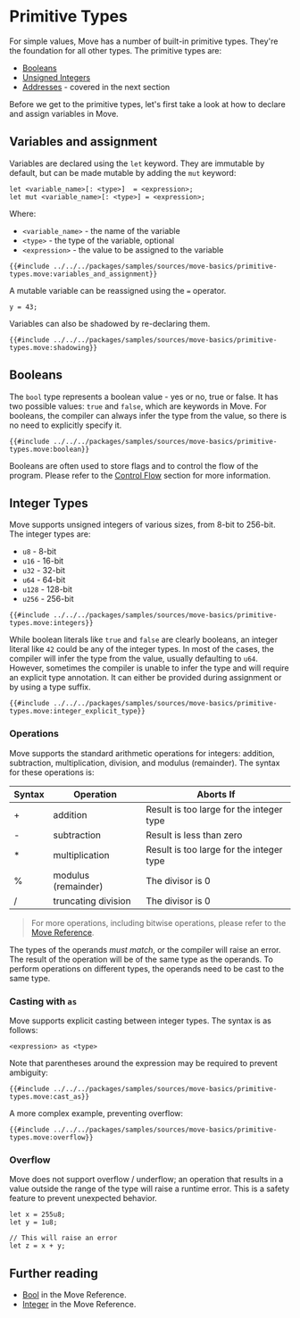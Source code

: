 # Primitive Types

<!-- TODO: Shall we split this into two pages? Maybe give an overview and focus more on specifics? -->

For simple values, Move has a number of built-in primitive types. They're the foundation for all
other types. The primitive types are:

- [Booleans](#booleans)
- [Unsigned Integers](#integer-types)
- [Addresses](./address.md) - covered in the next section

Before we get to the primitive types, let's first take a look at how to declare and assign variables in
Move.

## Variables and assignment

Variables are declared using the `let` keyword. They are immutable by default, but can be made
mutable by adding the `mut` keyword:

```
let <variable_name>[: <type>]  = <expression>;
let mut <variable_name>[: <type>] = <expression>;
```

Where:

- `<variable_name>` - the name of the variable
- `<type>` - the type of the variable, optional
- `<expression>` - the value to be assigned to the variable

```move
{{#include ../../../packages/samples/sources/move-basics/primitive-types.move:variables_and_assignment}}
```

A mutable variable can be reassigned using the `=` operator.

```move
y = 43;
```

Variables can also be shadowed by re-declaring them.

```move
{{#include ../../../packages/samples/sources/move-basics/primitive-types.move:shadowing}}
```

## Booleans

The `bool` type represents a boolean value - yes or no, true or false. It has two possible values:
`true` and `false`, which are keywords in Move. For booleans, the compiler can always infer the type from the value, so there is no need to explicitly specify it.

```move
{{#include ../../../packages/samples/sources/move-basics/primitive-types.move:boolean}}
```

Booleans are often used to store flags and to control the flow of the program. Please refer to the
[Control Flow](./control-flow.md) section for more information.

## Integer Types

Move supports unsigned integers of various sizes, from 8-bit to 256-bit. The integer types are:

- `u8` - 8-bit
- `u16` - 16-bit
- `u32` - 32-bit
- `u64` - 64-bit
- `u128` - 128-bit
- `u256` - 256-bit

```move
{{#include ../../../packages/samples/sources/move-basics/primitive-types.move:integers}}
```

While boolean literals like `true` and `false` are clearly booleans, an integer
literal like `42` could be any of the integer types. In most of the cases, the
compiler will infer the type from the value, usually defaulting to `u64`.
However, sometimes the compiler is unable to infer the type and will require an
explicit type annotation. It can either be provided during assignment or by
using a type suffix.

```move
{{#include ../../../packages/samples/sources/move-basics/primitive-types.move:integer_explicit_type}}
```

### Operations

Move supports the standard arithmetic operations for integers: addition, subtraction,
multiplication, division, and modulus (remainder). The syntax for these operations is:

| Syntax | Operation           | Aborts If                                |
| ------ | ------------------- | ---------------------------------------- |
| +      | addition            | Result is too large for the integer type |
| -      | subtraction         | Result is less than zero                 |
| \*     | multiplication      | Result is too large for the integer type |
| %      | modulus (remainder) | The divisor is 0                         |
| /      | truncating division | The divisor is 0                         |

> For more operations, including bitwise operations, please refer to the
> [Move Reference](/reference/primitive-types/integers.html#bitwise).

The types of the operands _must match_, or the compiler will raise an error. The result of
the operation will be of the same type as the operands. To perform operations on different types,
the operands need to be cast to the same type.

<!-- TODO: add examples + parentheses for arithmetic operations -->
<!-- TODO: add bitwise operators -->

### Casting with `as`

Move supports explicit casting between integer types. The syntax is as follows:

```move
<expression> as <type>
```

Note that parentheses around the expression may be required to prevent ambiguity:

```move
{{#include ../../../packages/samples/sources/move-basics/primitive-types.move:cast_as}}
```

A more complex example, preventing overflow:

```move
{{#include ../../../packages/samples/sources/move-basics/primitive-types.move:overflow}}
```

### Overflow

Move does not support overflow / underflow; an operation that results in a value outside the range
of the type will raise a runtime error. This is a safety feature to prevent unexpected behavior.

```move
let x = 255u8;
let y = 1u8;

// This will raise an error
let z = x + y;
```

## Further reading

- [Bool](/reference/primitive-types/bool.html) in the Move Reference.
- [Integer](/reference/primitive-types/integers.html) in the Move Reference.
